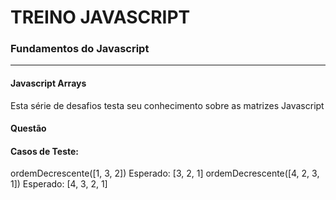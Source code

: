# TREINO JAVASCRIPT #

### Fundamentos do Javascript ###
---
#### Javascript Arrays
Esta série de desafios testa seu conhecimento sobre as matrizes Javascript
#### Questão 

#### Casos de Teste:

ordemDecrescente([1, 3, 2])
Esperado: [3, 2, 1]
ordemDecrescente([4, 2, 3, 1])
Esperado: [4, 3, 2, 1]